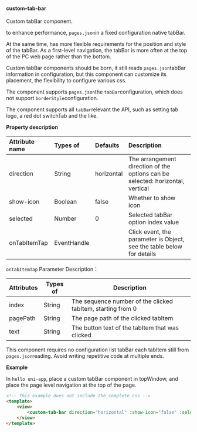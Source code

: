 #### custom-tab-bar

Custom tabBar component.

 to enhance performance, `pages.json`in a fixed configuration native tabBar. 

At the same time,  has more flexible requirements for the position and style of the tabBar. As a first-level navigation, the tabBar is more often at the top of the PC web page rather than the bottom.

Custom tabBar components should be born, it still reads `pages.json`tabBar information in configuration, but this component can customize its placement, the flexibility to configure various css.

The component supports `pages.json`the `tabBar`configuration, which does not support `borderStyle`configuration.

The component supports all `tabBar`relevant the API, such as setting tab logo, a red dot switchTab and the like.


**Property description**

| Attribute name | Types of    | Defaults   | Description                                                  |
|:-|:-|:-|:-|
|direction|String|horizontal|The arrangement direction of the options can be selected: horizontal, vertical|
|show-icon|Boolean|false|Whether to show icon|
|selected|Number|0|Selected tabBar option index value|
|onTabItemTap|EventHandle||Click event, the parameter is Object, see the table below for details|

``onTabItemTap`` Parameter Description：

| Attributes | Types of | Description                                                 |
|---|---|---|
|index|String|The sequence number of the clicked tabItem, starting from 0|
|pagePath|String|The page path of the clicked tabItem|
|text|String|The button text of the tabItem that was clicked|

This component requires no configuration list tabBar each tabItem still from `pages.json`reading. Avoid writing repetitive code at multiple ends.

**Example**

In `hello uni-app`, place a custom tabBar component in topWindow, and place the page level navigation at the top of the page.

```html
<!-- This example does not include the complete css -->
<template>
    <view>
        <custom-tab-bar direction="horizontal" :show-icon="false" :selected="selected" @onTabItemTap="onTabItemTap" />
    </view>
</template>
```

